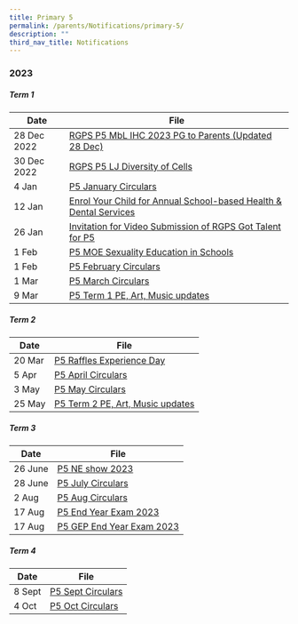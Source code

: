 ```yaml
---
title: Primary 5
permalink: /parents/Notifications/primary-5/
description: ""
third_nav_title: Notifications
---
```

### **2023**

##### Term 1

| Date| File | 
| -------- | -------- | 
| 28 Dec 2022|[RGPS P5 MbL IHC 2023 PG to Parents (Updated 28 Dec)](/files/Notification%202023/P5/RGPS%20P5%20MbL%20IHC%202023%20PG%20to%20Parents%20(Updated%2028%20Dec).pdf)|
|30 Dec 2022|[RGPS P5 LJ Diversity of Cells](/files/Notification%202023/P5/2023%20PG%20to%20parents%20RGPS%20P5%20LJ%20Diversity%20of%20Cells.pdf)|
|4 Jan|[P5 January Circulars](/files/Notification%202023/P5/rgps_n23_p5_005_p5%20january%20circulars.pdf)
|12 Jan|[Enrol Your Child for Annual School-based Health & Dental Services](/files/Notification%202023/P5/120123%20Letter%20to%20P5%20Parents.pdf)|
|26 Jan|[Invitation for Video Submission of RGPS Got Talent for P5](/files/Notification%202023/P5/RGPS_N23_P5_009_Term%201%202023_Invitation%20for%20Video%20Submission%20of%20RGPS%20Got%20Talent%20for%20P5.pdf)|
|1 Feb|[P5 MOE Sexuality Education in Schools](/files/Notification%202023/P5/2023%20PG_P5_MOE%20Sexuality%20Education%20in%20Schools.pdf)|
|1 Feb|[P5 February Circulars](/files/Notification%202023/P5/RGPS_N23_P5_010_P5%20February%20Circulars.pdf)|
|1 Mar|[P5 March Circulars](/files/Notification%202023/P5/RGPS_N23_P5_013_P5%20March%20Circulars.pdf)|
|9 Mar|[P5 Term 1 PE, Art, Music updates](/files/Notification%202023/P5/Term%201%20P5%20update.pdf)|

##### Term 2

| Date| File | 
| -------- | -------- | 
| 20 Mar|[P5 Raffles Experience Day](/files/Notification%202023/P5/P5%20Raffles%20Experience%20Day%20Notification%20(2023)_20%20Mar.pdf)|
|5 Apr|[P5 April Circulars](/files/Notification%202023/P5/rgps_n23_p5_019_p5%20april%20circulars.pdf)|
|3 May|[P5 May Circulars](/files/Notification%202023/P5/rgps_n23_p5_021_p5%20may%20circulars.pdf)|
|25 May|[P5 Term 2 PE, Art, Music updates](/files/Notification%202023/P5/p5%20pam%20updates%20term%202.pdf)|

##### Term 3

| Date| File | 
| -------- | -------- |
|26 June|[P5 NE show 2023](/files/Notification%202023/P5/rgps_pg_ne%20show%202023_final.pdf)|
|28 June|[P5 July Circulars](/files/Notification%202023/P5/rgps_n23_p5_026.pdf)|
|2 Aug|[P5 Aug Circulars](/files/Notification%202023/P5/rgps_n23_p5_029.pdf)|
|17 Aug|[P5 End Year Exam 2023](/files/Notification%202023/P5/rgps_eye_p5_17%20aug%202023.pdf)|
|17 Aug|[P5 GEP End Year Exam 2023](/files/Notification%202023/P5/rgps_eye_p5_gep_17%20aug%202023.pdf)|

##### Term 4

| Date| File | 
| -------- | -------- |
|8 Sept|[P5 Sept Circulars](/files/Notification%202023/P5/rgps_n23_p5_034.pdf)|
|4 Oct|[P5 Oct Circulars](/files/Notification%202023/P5/rgps_n23_p5_035.pdf)|